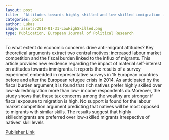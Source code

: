 ```yaml
---
layout: post
title:  "Attitudes towards highly skilled and low-skilled immigration in Europe: A survey experiment in 15 European countries"
categories: posts
author: Lukas
image: assets/2018-01-31-LowHighSkilled.png
type: Publication, European Journal of Political Research
---
```


To what extent do economic concerns drive anti-migrant attitudes? Key theoretical arguments extract two central motives: increased labour market competition and the fiscal burden linked to the influx of migrants. This article provides new evidence regarding the impact of material self-interest on attitudes towards immigrants. It reports the results of a survey experiment embedded in representative surveys in 15 European countries before and after the European refugee crisis in 2014. As anticipated by the fiscal burden argument,it is found that rich natives prefer highly skilled over low-skilledmigration more than low- income respondents do.Moreover, the study shows that these tax concerns among the wealthy are stronger if fiscal exposure to migration is high. No support is found for the labour market competition argument predicting that natives will be most opposed to migrants with similar skills. The results suggest that highly skilledmigrants are preferred over low-skilled migrants irrespective of natives’ skill levels

<a href="https://rdcu.be/F1Sz " target="_blank">Publisher Link</a> 

